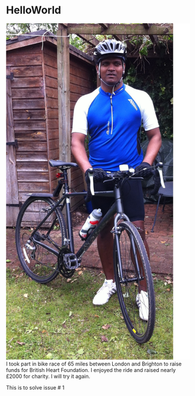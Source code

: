 # HelloWorld
![headshot](mine-bike.jpg)
I took part in bike race of 65 miles between London and Brighton to raise funds 
for British Heart Foundation. I enjoyed the ride and raised nearly £2000 for 
charity. I will try it again. 

This is to solve issue # 1
